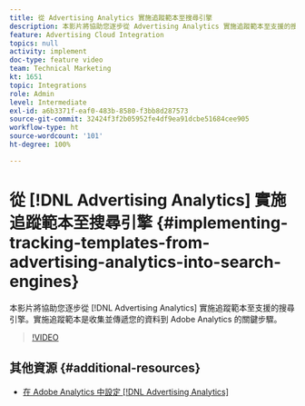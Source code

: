 ```yaml
---
title: 從 Advertising Analytics 實施追蹤範本至搜尋引擎
description: 本影片將協助您逐步從 Advertising Analytics 實施追蹤範本至支援的搜尋引擎。實施追蹤範本是收集並傳遞您的資料到 Adobe Analytics 的關鍵步驟。
feature: Advertising Cloud Integration
topics: null
activity: implement
doc-type: feature video
team: Technical Marketing
kt: 1651
topic: Integrations
role: Admin
level: Intermediate
exl-id: a6b3371f-eaf0-483b-8580-f3bb8d287573
source-git-commit: 32424f3f2b05952fe4df9ea91dcbe51684cee905
workflow-type: ht
source-wordcount: '101'
ht-degree: 100%

---
```


# 從 [!DNL Advertising Analytics] 實施追蹤範本至搜尋引擎 {#implementing-tracking-templates-from-advertising-analytics-into-search-engines}

本影片將協助您逐步從 [!DNL Advertising Analytics] 實施追蹤範本至支援的搜尋引擎。實施追蹤範本是收集並傳遞您的資料到 Adobe Analytics 的關鍵步驟。

>[!VIDEO](https://video.tv.adobe.com/v/23120/?quality=12)

## 其他資源 {#additional-resources}

* [在 Adobe Analytics 中設定  [!DNL Advertising Analytics] ](https://helpx.adobe.com/tw/analytics/kt/using/advertising-analytics-feature-video-configure.html)
